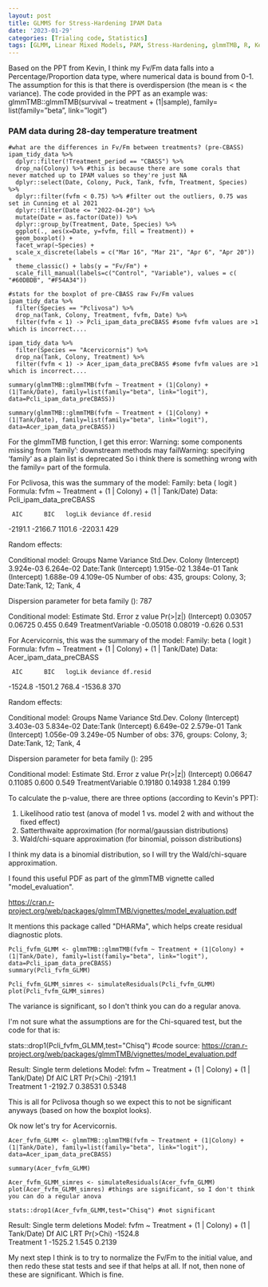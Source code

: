 ```yaml
---
layout: post
title: GLMMS for Stress-Hardening IPAM Data
date: '2023-01-29'
categories: [Trialing code, Statistics]
tags: [GLMM, Linear Mixed Models, PAM, Stress-Hardening, glmmTMB, R, Kevin]
---
```


Based on the PPT from Kevin, I think my Fv/Fm data falls into a Percentage/Proportion data type, where numerical data is bound from 0-1. The assumption for this is that there is overdispersion (the mean is < the variance). 
The code provided in the PPT as an example was: glmmTMB::glmmTMB(survival ~ treatment + (1|sample), family=
list(family=”beta”, link=”logit”)

### PAM data during 28-day temperature treatment
```{r, echo = F, warning = F, include = T, fig.cap = "Fv/Fm values of corals within the control or variable treatment during the one-month treatment period (March 23-April 20)."}
#what are the differences in Fv/Fm between treatments? (pre-CBASS)
ipam_tidy_data %>% 
  dplyr::filter(!Treatment_period == "CBASS") %>%
  drop_na(Colony) %>% #this is because there are some corals that never matched up to IPAM values so they're just NA
  dplyr::select(Date, Colony, Puck, Tank, fvfm, Treatment, Species) %>% 
  dplyr::filter(fvfm < 0.75) %>% #filter out the outliers, 0.75 was set in Cunning et al 2021
  dplyr::filter(Date <= "2022-04-20") %>% 
  mutate(Date = as.factor(Date)) %>% 
  dplyr::group_by(Treatment, Date, Species) %>% 
  ggplot(., aes(x=Date, y=fvfm, fill = Treatment)) + 
  geom_boxplot() + 
  facet_wrap(~Species) + 
  scale_x_discrete(labels = c("Mar 16", "Mar 21", "Apr 6", "Apr 20")) + 
  theme_classic() + labs(y = "Fv/Fm") +
  scale_fill_manual(labels=c("Control", "Variable"), values = c( "#60DBDB", "#F54A34"))
```

```{r}
#stats for the boxplot of pre-CBASS raw Fv/Fm values
ipam_tidy_data %>% 
  filter(Species == "Pclivosa") %>% 
  drop_na(Tank, Colony, Treatment, fvfm, Date) %>% 
  filter(fvfm < 1) -> Pcli_ipam_data_preCBASS #some fvfm values are >1 which is incorrect....

ipam_tidy_data %>% 
  filter(Species == "Acervicornis") %>% 
  drop_na(Tank, Colony, Treatment) %>% 
  filter(fvfm < 1) -> Acer_ipam_data_preCBASS #some fvfm values are >1 which is incorrect....

summary(glmmTMB::glmmTMB(fvfm ~ Treatment + (1|Colony) + (1|Tank/Date), family=list(family="beta", link="logit"), data=Pcli_ipam_data_preCBASS))

summary(glmmTMB::glmmTMB(fvfm ~ Treatment + (1|Colony) + (1|Tank/Date), family=list(family="beta", link="logit"), data=Acer_ipam_data_preCBASS))
```

For the glmmTMB function, I get this error: Warning: some components missing from ‘family’: downstream methods may failWarning: specifying ‘family’ as a plain list is deprecated
So i think there is something wrong with the family= part of the formula.

For Pclivosa, this was the summary of the model: 
Family: beta  ( logit )
Formula:          fvfm ~ Treatment + (1 | Colony) + (1 | Tank/Date)
Data: Pcli_ipam_data_preCBASS

     AIC      BIC   logLik deviance df.resid 
 -2191.1  -2166.7   1101.6  -2203.1      429 

Random effects:

Conditional model:
 Groups    Name        Variance  Std.Dev. 
 Colony    (Intercept) 3.924e-03 6.264e-02
 Date:Tank (Intercept) 1.915e-02 1.384e-01
 Tank      (Intercept) 1.688e-09 4.109e-05
Number of obs: 435, groups:  Colony, 3; Date:Tank, 12; Tank, 4

Dispersion parameter for beta family ():  787 

Conditional model:
                  Estimate Std. Error z value Pr(>|z|)
(Intercept)        0.03057    0.06725   0.455    0.649
TreatmentVariable -0.05018    0.08019  -0.626    0.531

For Acervicornis, this was the summary of the model: 
 Family: beta  ( logit )
Formula:          fvfm ~ Treatment + (1 | Colony) + (1 | Tank/Date)
Data: Acer_ipam_data_preCBASS

     AIC      BIC   logLik deviance df.resid 
 -1524.8  -1501.2    768.4  -1536.8      370 

Random effects:

Conditional model:
 Groups    Name        Variance  Std.Dev. 
 Colony    (Intercept) 3.403e-03 5.834e-02
 Date:Tank (Intercept) 6.649e-02 2.579e-01
 Tank      (Intercept) 1.056e-09 3.249e-05
Number of obs: 376, groups:  Colony, 3; Date:Tank, 12; Tank, 4

Dispersion parameter for beta family ():  295 

Conditional model:
                  Estimate Std. Error z value Pr(>|z|)
(Intercept)        0.06647    0.11085   0.600    0.549
TreatmentVariable  0.19180    0.14938   1.284    0.199

To calculate the p-value, there are three options (according to Kevin's PPT):
1. Likelihood ratio test (anova of model 1 vs. model 2 with and without the fixed effect)
2. Satterthwaite approximation (for normal/gaussian distributions)
3. Wald/chi-square approximation (for binomial, poisson distributions)

I think my data is a binomial distribution, so I will try the Wald/chi-square approximation.

I found this useful PDF as part of the glmmTMB vignette called "model_evaluation". 

https://cran.r-project.org/web/packages/glmmTMB/vignettes/model_evaluation.pdf 

It mentions this package called "DHARMa", which helps create residual diagnostic plots.
```{r}
Pcli_fvfm_GLMM <- glmmTMB::glmmTMB(fvfm ~ Treatment + (1|Colony) + (1|Tank/Date), family=list(family="beta", link="logit"), data=Pcli_ipam_data_preCBASS)
summary(Pcli_fvfm_GLMM)

Pcli_fvfm_GLMM_simres <- simulateResiduals(Pcli_fvfm_GLMM)
plot(Pcli_fvfm_GLMM_simres) 
```
The variance is significant, so I don't think you can do a regular anova. 

I'm not sure what the assumptions are for the Chi-squared test, but the code for that is:

stats::drop1(Pcli_fvfm_GLMM,test="Chisq")
#code source: https://cran.r-project.org/web/packages/glmmTMB/vignettes/model_evaluation.pdf

Result:
Single term deletions
Model:
fvfm ~ Treatment + (1 | Colony) + (1 | Tank/Date)
          Df     AIC     LRT Pr(>Chi)
<none>       -2191.1                 
Treatment  1 -2192.7 0.38531   0.5348
  
This is all for Pclivosa though so we expect this to not be significant anyways (based on how the boxplot looks).

  
Ok now let's try for Acervicornis.
```{r}  
Acer_fvfm_GLMM <- glmmTMB::glmmTMB(fvfm ~ Treatment + (1|Colony) + (1|Tank/Date), family=list(family="beta", link="logit"), data=Acer_ipam_data_preCBASS)

summary(Acer_fvfm_GLMM)

Acer_fvfm_GLMM_simres <- simulateResiduals(Acer_fvfm_GLMM)
plot(Acer_fvfm_GLMM_simres) #things are significant, so I don't think you can do a regular anova

stats::drop1(Acer_fvfm_GLMM,test="Chisq") #not significant
```
  
Result:
  Single term deletions
Model:
fvfm ~ Treatment + (1 | Colony) + (1 | Tank/Date)
          Df     AIC   LRT Pr(>Chi)
<none>       -1524.8               
Treatment  1 -1525.2 1.545   0.2139
  

My next step I think is to try to normalize the Fv/Fm to the initial value, and then redo these stat tests and see if that helps at all. If not, then none of these are significant. Which is fine.
